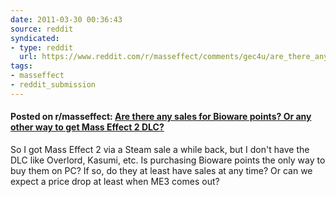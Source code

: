 ```yaml
---
date: 2011-03-30 00:36:43
source: reddit
syndicated:
- type: reddit
  url: https://www.reddit.com/r/masseffect/comments/gec4u/are_there_any_sales_for_bioware_points_or_any/
tags:
- masseffect
- reddit_submission
---
```


#### Posted on r/masseffect: [Are there any sales for Bioware points? Or any other way to get Mass Effect 2 DLC?](https://reddit.com/r/masseffect/comments/gec4u/are_there_any_sales_for_bioware_points_or_any/)

So I got Mass Effect 2 via a Steam sale a while back, but I don't have the DLC like Overlord, Kasumi, etc. Is purchasing Bioware points the only way to buy them on PC? If so, do they at least have sales at any time? Or can we expect a price drop at least when ME3 comes out?